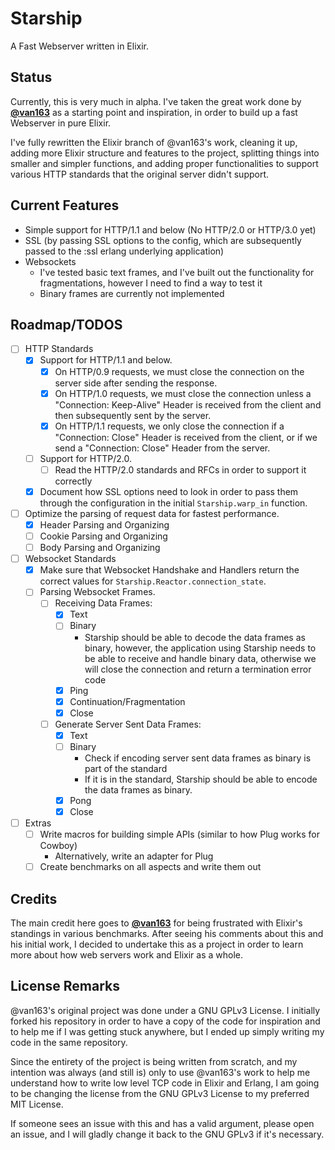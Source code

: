 # Starship
A Fast Webserver written in Elixir.

## Status
Currently, this is very much in alpha. I've taken the great work done by [**@van163**](https://github.com/vans163/stargate) as a starting point and inspiration, in order to build up a fast Webserver in pure Elixir.

I've fully rewritten the Elixir branch of @van163's work, cleaning it up, adding more Elixir structure and features to the project, splitting things into smaller and simpler functions, and adding proper functionalities to support various HTTP standards that the original server didn't support.

## Current Features
- Simple support for HTTP/1.1 and below (No HTTP/2.0 or HTTP/3.0 yet)
- SSL (by passing SSL options to the config, which are subsequently passed to the :ssl erlang underlying application)
- Websockets
  - I've tested basic text frames, and I've built out the functionality for fragmentations, however I need to find a way to test it
  - Binary frames are currently not implemented

## Roadmap/TODOS
- [ ] HTTP Standards
  - [x] Support for HTTP/1.1 and below.
    - [x] On HTTP/0.9 requests, we must close the connection on the server side after sending the response.
    - [x] On HTTP/1.0 requests, we must close the connection unless a "Connection: Keep-Alive" Header is received from the client and then subsequently sent by the server.
    - [x] On HTTP/1.1 requests, we only close the connection if a "Connection: Close" Header is received from the client, or if we send a "Connection: Close" Header from the server.
  - [ ] Support for HTTP/2.0.
    - [ ] Read the HTTP/2.0 standards and RFCs in order to support it correctly
  - [x] Document how SSL options need to look in order to pass them through the configuration in the initial `Starship.warp_in` function.
- [ ] Optimize the parsing of request data for fastest performance.
  - [x] Header Parsing and Organizing
  - [ ] Cookie Parsing and Organizing
  - [ ] Body Parsing and Organizing
- [ ] Websocket Standards
  - [x] Make sure that Websocket Handshake and Handlers return the correct values for `Starship.Reactor.connection_state`.
  - [ ] Parsing Websocket Frames.
    - [ ] Receiving Data Frames:
      - [x] Text
      - [ ] Binary
        - Starship should be able to decode the data frames as binary, however, the application using Starship needs to be able to receive and handle binary data, otherwise we will close the connection and return a termination error code
      - [x] Ping
      - [x] Continuation/Fragmentation
      - [x] Close
    - [ ] Generate Server Sent Data Frames:
      - [x] Text
      - [ ] Binary
        - Check if encoding server sent data frames as binary is part of the standard
        - If it is in the standard, Starship should be able to encode the data frames as binary.
      - [x] Pong
      - [x] Close
- [ ] Extras
  - [ ] Write macros for building simple APIs (similar to how Plug works for Cowboy)
    - Alternatively, write an adapter for Plug
  - [ ] Create benchmarks on all aspects and write them out

## Credits

The main credit here goes to [**@van163**](https://github.com/vans163) for being frustrated with Elixir's standings in various benchmarks. After seeing his comments about this and his initial work, I decided to undertake this as a project in order to learn more about how web servers work and Elixir as a whole.

## License Remarks

@van163's original project was done under a GNU GPLv3 License. I initially forked his repository in order to have a copy of the code for inspiration and to help me if I was getting stuck anywhere, but I ended up simply writing my code in the same repository.

Since the entirety of the project is being written from scratch, and my intention was always (and still is) only to use @van163's work to help me understand how to write low level TCP code in Elixir and Erlang, I am going to be changing the license from the GNU GPLv3 License to my preferred MIT License.

If someone sees an issue with this and has a valid argument, please open an issue, and I will gladly change it back to the GNU GPLv3 if it's necessary.